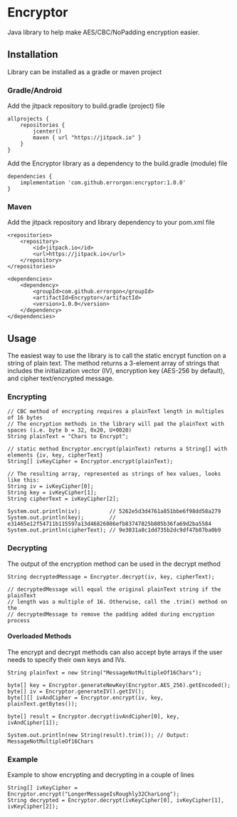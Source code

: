 # Encryptor
Java library to help make AES/CBC/NoPadding encryption easier.

## Installation
Library can be installed as a gradle or maven project

### Gradle/Android

Add the jitpack repository to build.gradle (project) file
```
allprojects {
    repositories {
        jcenter()
        maven { url "https://jitpack.io" }
    }
}
```

Add the Encryptor library as a dependency to the build.gradle (module) file
```
dependencies {
    implementation 'com.github.errorgon:encryptor:1.0.0'
}
```

### Maven

Add the jitpack repository and library dependency to your pom.xml file
```
<repositories>
    <repository>
        <id>jitpack.io</id>
        <url>https://jitpack.io</url>
    </repository>
</repositories>

<dependencies>
    <dependency>
        <groupId>com.github.errorgon</groupId>
        <artifactId>Encryptor</artifactId>
        <version>1.0.0</version>
    </dependency>
</dependencies>
```

## Usage
The easiest way to use the library is to call the static encrypt function on a string of plain text. 
The method returns a 3-element array of strings that includes the initialization vector (IV), encryption key (AES-256 by default), and cipher text/encrypted message.

### Encrypting
```
// CBC method of encrypting requires a plainText length in multiples of 16 bytes
// The encryption methods in the library will pad the plainText with spaces (i.e. byte b = 32, 0x20, U+0020)
String plainText = "Chars to Encrypt";

// static method Encryptor.encrypt(plainText) returns a String[] with elements {iv, key, cipherText}
String[] ivKeyCipher = Encryptor.encrypt(plainText);

// The resulting array, represented as strings of hex values, looks like this:
String iv = ivKeyCipher[0];
String key = ivKeyCipher[1];
String cipherText = ivKeyCipher[2];

System.out.println(iv);         // 5262e5d3d4761a851bbe6f98dd58a279
System.out.println(key);        // e31465e12f54711b115597a13d46826086efb83747825b805b36fa69d2ba5584
System.out.println(cipherText); // 9e3031a8c1dd735b2dc9df47b87ba0b9
```

### Decrypting
The output of the encryption method can be used in the decrypt method
```
String decryptedMessage = Encryptor.decrypt(iv, key, cipherText);

// decryptedMessage will equal the original plainText string if the plainText 
// length was a multiple of 16. Otherwise, call the .trim() method on the 
// decryptedMessage to remove the padding added during encryption process
```

#### Overloaded Methods
The encrypt and decrypt methods can also accept byte arrays if the user needs to specify their own keys and IVs. 
```
String plainText = new String("MessageNotMultipleOf16Chars");

byte[] key = Encryptor.generateNewKey(Encryptor.AES_256).getEncoded();
byte[] iv = Encryptor.generateIV().getIV();
byte[][] ivAndCipher = Encryptor.encrypt(iv, key, plainText.getBytes());

byte[] result = Encryptor.decrypt(ivAndCipher[0], key, ivAndCipher[1]);

System.out.println(new String(result).trim()); // Output: MessageNotMultipleOf16Chars
```

### Example
Example to show encrypting and decrypting in a couple of lines
```
String[] ivKeyCipher = Encryptor.encrypt("LongerMessageIsRoughly32CharLong");
String decrypted = Encryptor.decrypt(ivKeyCipher[0], ivKeyCipher[1], ivKeyCipher[2]);
```





